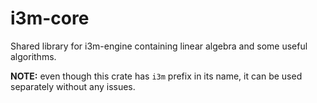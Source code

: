 # i3m-core

Shared library for i3m-engine containing linear algebra and some useful algorithms.

**NOTE:** even though this crate has `i3m` prefix in its name, it can be used separately without any issues.
